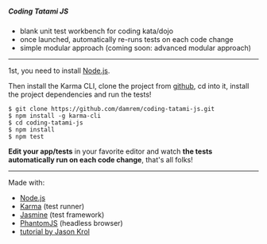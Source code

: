##### Coding Tatami JS

* blank unit test workbench for coding kata/dojo
* once launched, automatically re-runs tests on each code change
* simple modular approach (coming soon: advanced modular approach)

---

1st, you need to install [Node.js](http://nodejs.org/).

Then install the Karma CLI, clone the project from [github](https://github.com/damrem/coding-tatami-js.git), cd into it, install the project dependencies and run the tests!

```
$ git clone https://github.com/damrem/coding-tatami-js.git
$ npm install -g karma-cli
$ cd coding-tatami-js
$ npm install
$ npm test
```

**Edit your app/tests** in your favorite editor and watch **the tests automatically run on each code change**, that's all folks!

---
Made with:
* [Node.js]()
* [Karma](http://karma-runner.github.io/0.12/index.html) (test runner)
* [Jasmine](http://jasmine.github.io/) (test framework)
* [PhantomJS]() (headless browser)
* [tutorial by Jason Krol](http://kroltech.com/2013/11/javascript-tdd-with-jasmine-and-karma/)

